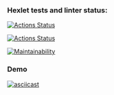 ### Hexlet tests and linter status:
[![Actions Status](https://github.com/maxcentry/java-project-lvl1/workflows/hexlet-check/badge.svg)](https://github.com/maxcentry/java-project-lvl1/actions)

[![Actions Status](https://github.com/maxcentry/java-project-lvl1/actions/workflows/gradle.yml/badge.svg)](https://github.com/maxcentry/java-project-lvl1/actions/workflows/gradle.yml)

[![Maintainability](https://api.codeclimate.com/v1/badges/a99a88d28ad37a79dbf6/maintainability)](https://codeclimate.com/github/codeclimate/codeclimate/maintainability)

### Demo

[![asciicast](https://asciinema.org/a/CjRa23V34mt4cKsi9SfjlcO5j.svg)](https://asciinema.org/a/CjRa23V34mt4cKsi9SfjlcO5j)